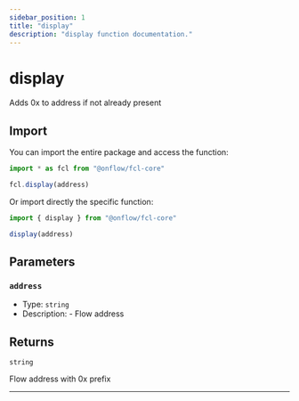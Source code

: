 ```yaml
---
sidebar_position: 1
title: "display"
description: "display function documentation."
---
```


<!-- THIS DOCUMENT IS AUTO-GENERATED FROM [onflow/fcl-core/../util-address/src/index.ts](https://github.com/onflow/fcl-js/tree/master/packages/fcl-core/../util-address/src/index.ts). DO NOT EDIT MANUALLY -->

# display

Adds 0x to address if not already present

## Import

You can import the entire package and access the function:

```typescript
import * as fcl from "@onflow/fcl-core"

fcl.display(address)
```

Or import directly the specific function:

```typescript
import { display } from "@onflow/fcl-core"

display(address)
```


## Parameters

### `address` 


- Type: `string`
- Description: - Flow address


## Returns

`string`


Flow address with 0x prefix

---